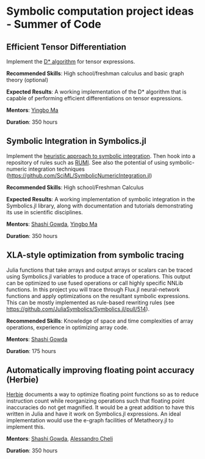 # Symbolic computation project ideas - Summer of Code

## Efficient Tensor Differentiation

Implement the [D* algorithm](https://www.microsoft.com/en-us/research/wp-content/uploads/2016/02/main-65.pdf) for tensor expressions.

**Recommended Skills**: High school/freshman calculus and basic graph theory (optional)

**Expected Results**: A working implementation of the D* algorithm that is capable of performing efficient differentiations on tensor expressions.

**Mentors**: [Yingbo Ma](https://github.com/YingboMa)

**Duration**: 350 hours

## Symbolic Integration in Symbolics.jl

Implement the [heuristic approach to symbolic integration](https://dspace.mit.edu/handle/1721.1/11997). Then hook into a repository of rules such as [RUMI](https://rulebasedintegration.org/). See also the potential of using symbolic-numeric integration techniques (https://github.com/SciML/SymbolicNumericIntegration.jl)

**Recommended Skills**: High school/Freshman Calculus

**Expected Results**: A working implementation of symbolic integration in the Symbolics.jl library, along with documentation and tutorials demonstrating its use in scientific disciplines.

**Mentors**: [Shashi Gowda](https://github.com/shashi), [Yingbo Ma](https://github.com/YingboMa)

**Duration**: 350 hours


## XLA-style optimization from symbolic tracing

Julia functions that take arrays and output arrays or scalars can be traced using Symbolics.jl variables to produce a trace of operations. This output can be optimized to use fused operations or call highly specific NNLib functions. In this project you will trace through Flux.jl neural-network functions and apply optimizations on the resultant symbolic expressions. This can be mostly implemented as rule-based rewriting rules (see https://github.com/JuliaSymbolics/Symbolics.jl/pull/514).


**Recommended Skills**: Knowledge of space and time complexities of array operations, experience in optimizing array code.

**Mentors**: [Shashi Gowda](https://github.com/shashi)

**Duration**: 175 hours


## Automatically improving floating point accuracy (Herbie)

[Herbie](https://herbie.uwplse.org/) documents a way to optimize floating point functions so as to reduce instruction count while reorganizing operations such that floating point inaccuracies do not get magnified. It would be a great addition to have this written in Julia and have it work on Symbolics.jl expressions. An ideal implementation would use the e-graph facilities of Metatheory.jl to implement this.

**Mentors**: [Shashi Gowda](https://github.com/shashi), [Alessandro Cheli](https://github.com/0x0f0f0f)

**Duration**: 350 hours
